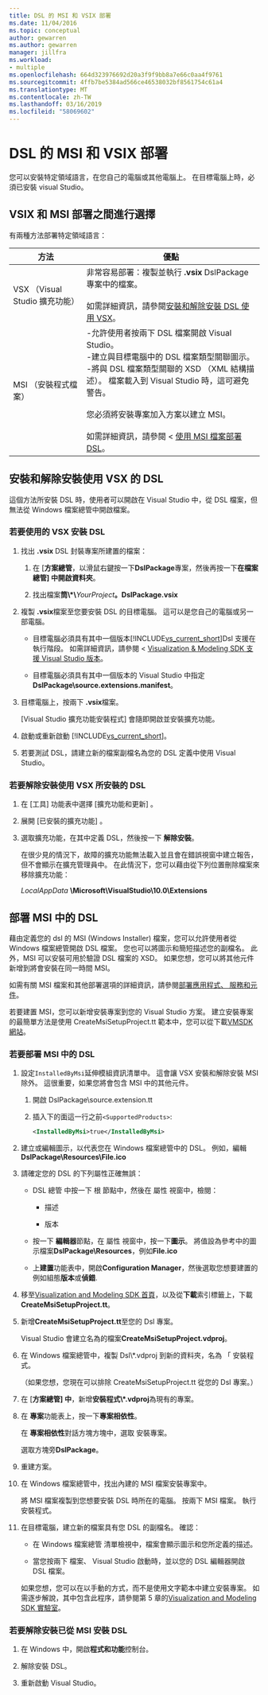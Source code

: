```yaml
---
title: DSL 的 MSI 和 VSIX 部署
ms.date: 11/04/2016
ms.topic: conceptual
author: gewarren
ms.author: gewarren
manager: jillfra
ms.workload:
- multiple
ms.openlocfilehash: 664d323976692d20a3f9f9bb8a7e66c0aa4f9761
ms.sourcegitcommit: 4ffb7be5384ad566ce46538032bf8561754c61a4
ms.translationtype: MT
ms.contentlocale: zh-TW
ms.lasthandoff: 03/16/2019
ms.locfileid: "58069602"
---
```

# <a name="msi-and-vsix-deployment-of-a-dsl"></a>DSL 的 MSI 和 VSIX 部署
您可以安裝特定領域語言，在您自己的電腦或其他電腦上。 在目標電腦上時，必須已安裝 visual Studio。

## <a name="which"></a> VSIX 和 MSI 部署之間進行選擇
 有兩種方法部署特定領域語言：

|方法|優點|
|-|-|
|VSX （Visual Studio 擴充功能）|非常容易部署：複製並執行 **.vsix** DslPackage 專案中的檔案。<br /><br /> 如需詳細資訊，請參閱[安裝和解除安裝 DSL 使用 VSX](#Installing)。|
|MSI （安裝程式檔案）|-允許使用者按兩下 DSL 檔案開啟 Visual Studio。<br />-建立與目標電腦中的 DSL 檔案類型關聯圖示。<br />-將與 DSL 檔案類型關聯的 XSD （XML 結構描述）。 檔案載入到 Visual Studio 時，這可避免警告。<br /><br /> 您必須將安裝專案加入方案以建立 MSI。<br /><br /> 如需詳細資訊，請參閱 <<c0> [ 使用 MSI 檔案部署 DSL](#msi)。|

## <a name="Installing"></a> 安裝和解除安裝使用 VSX 的 DSL

這個方法所安裝 DSL 時，使用者可以開啟在 Visual Studio 中，從 DSL 檔案，但無法從 Windows 檔案總管中開啟檔案。

### <a name="to-install-a-dsl-by-using-the-vsx"></a>若要使用的 VSX 安裝 DSL

1. 找出 **.vsix** DSL 封裝專案所建置的檔案：

   1.  在 [**方案總管**，以滑鼠右鍵按一下**DslPackage**專案，然後再按一下**在檔案總管] 中開啟資料夾**。

   2.  找出檔案**筒\\\*\\**_YourProject_**。DslPackage.vsix**

2. 複製 **.vsix**檔案至您要安裝 DSL 的目標電腦。 這可以是您自己的電腦或另一部電腦。

   - 目標電腦必須具有其中一個版本[!INCLUDE[vs_current_short](../code-quality/includes/vs_current_short_md.md)]Dsl 支援在執行階段。 如需詳細資訊，請參閱 < [Visualization & Modeling SDK 支援 Visual Studio 版本](../modeling/supported-visual-studio-editions-for-visualization-amp-modeling-sdk.md)。

   - 目標電腦必須具有其中一個版本的 Visual Studio 中指定**DslPackage\source.extensions.manifest**。

3. 目標電腦上，按兩下 **.vsix**檔案。

    [Visual Studio 擴充功能安裝程式] 會隨即開啟並安裝擴充功能。

4. 啟動或重新啟動 [!INCLUDE[vs_current_short](../code-quality/includes/vs_current_short_md.md)]。

5. 若要測試 DSL，請建立新的檔案副檔名為您的 DSL 定義中使用 Visual Studio。

### <a name="to-uninstall-a-dsl-that-was-installed-by-using-vsx"></a>若要解除安裝使用 VSX 所安裝的 DSL

1. 在 [工具]  功能表中選擇 [擴充功能和更新] 。

2. 展開 [已安裝的擴充功能] 。

3. 選取擴充功能，在其中定義 DSL，然後按一下 **解除安裝**。

   在很少見的情況下，故障的擴充功能無法載入並且會在錯誤視窗中建立報告，但不會顯示在擴充管理員中。 在此情況下，您可以藉由從下列位置刪除檔案來移除擴充功能：

   *LocalAppData* **\Microsoft\VisualStudio\10.0\Extensions**

## <a name="msi"></a> 部署 MSI 中的 DSL
 藉由定義您的 dsl 的 MSI (Windows Installer) 檔案，您可以允許使用者從 Windows 檔案總管開啟 DSL 檔案。 您也可以將圖示和簡短描述您的副檔名。 此外，MSI 可以安裝可用於驗證 DSL 檔案的 XSD。 如果您想，您可以將其他元件新增到將會安裝在同一時間 MSI。

 如需有關 MSI 檔案和其他部署選項的詳細資訊，請參閱[部署應用程式、 服務和元件](../deployment/deploying-applications-services-and-components.md)。

 若要建置 MSI，您可以新增安裝專案到您的 Visual Studio 方案。 建立安裝專案的最簡單方法是使用 CreateMsiSetupProject.tt 範本中，您可以從下載[VMSDK 網站](http://go.microsoft.com/fwlink/?LinkID=186128)。

### <a name="to-deploy-a-dsl-in-an-msi"></a>若要部署 MSI 中的 DSL

1. 設定`InstalledByMsi`延伸模組資訊清單中。 這會讓 VSX 安裝和解除安裝 MSI 除外。 這很重要，如果您將會包含 MSI 中的其他元件。

   1.  開啟 DslPackage\source.extension.tt

   2.  插入下的面這一行之前`<SupportedProducts>`:

       ```xml
       <InstalledByMsi>true</InstalledByMsi>
       ```

2. 建立或編輯圖示，以代表您在 Windows 檔案總管中的 DSL。 例如，編輯**DslPackage\Resources\File.ico**

3. 請確定您的 DSL 的下列屬性正確無誤：

   -   DSL 總管 中按一下 根 節點中，然後在 屬性 視窗中，檢閱：

       -   描述

       -   版本

   -   按一下 **編輯器**節點，在 屬性 視窗中，按一下**圖示**。 將值設為參考中的圖示檔案**DslPackage\Resources**，例如**File.ico**

   -   上**建置**功能表中，開啟**Configuration Manager**，然後選取您想要建置的例如組態**版本**或**偵錯**.

4. 移至[Visualization and Modeling SDK 首頁](http://go.microsoft.com/fwlink/?LinkID=186128)，以及從**下載**索引標籤上，下載**CreateMsiSetupProject.tt**。

5. 新增**CreateMsiSetupProject.tt**至您的 Dsl 專案。

    Visual Studio 會建立名為的檔案**CreateMsiSetupProject.vdproj**。

6. 在 Windows 檔案總管中，複製 Dsl\\*.vdproj 到新的資料夾，名為 「 安裝程式。

    （如果您想，您現在可以排除 CreateMsiSetupProject.tt 從您的 Dsl 專案。）

7. 在 [**方案總管] 中**，新增**安裝程式\\\*.vdproj**為現有的專案。

8. 在 **專案**功能表上，按一下**專案相依性**。

    在 **專案相依性**對話方塊方塊中，選取 安裝專案。

    選取方塊旁**DslPackage**。

9. 重建方案。

10. 在 Windows 檔案總管中，找出內建的 MSI 檔案安裝專案中。

     將 MSI 檔案複製到您想要安裝 DSL 時所在的電腦。 按兩下 MSI 檔案。 執行安裝程式。

11. 在目標電腦，建立新的檔案具有您 DSL 的副檔名。 確認：

    -   在 Windows 檔案總管 清單檢視中，檔案會顯示圖示和您所定義的描述。

    -   當您按兩下 檔案、 Visual Studio 啟動時，並以您的 DSL 編輯器開啟 DSL 檔案。

    如果您想，您可以在以手動的方式，而不是使用文字範本中建立安裝專案。 如需逐步解說，其中包含此程序，請參閱第 5 章的[Visualization and Modeling SDK 實驗室](http://go.microsoft.com/fwlink/?LinkId=208878)。

### <a name="to-uninstall-a-dsl-that-was-installed-from-an-msi"></a>若要解除安裝已從 MSI 安裝 DSL

1.  在 Windows 中，開啟**程式和功能**控制台。

2.  解除安裝 DSL。

3.  重新啟動 Visual Studio。